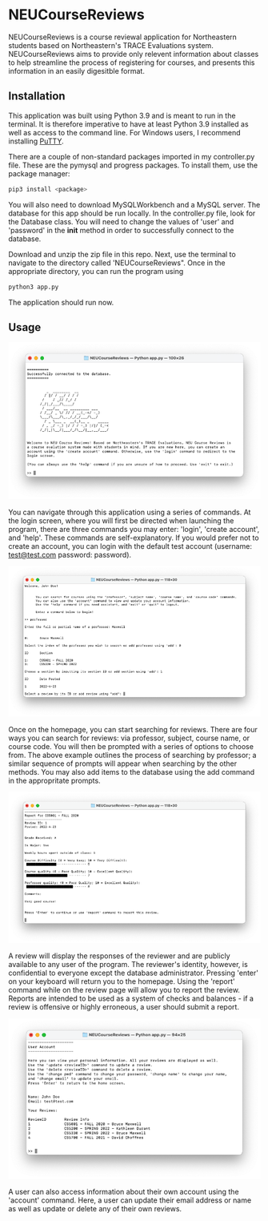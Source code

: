# NEUCourseReviews

NEUCourseReviews is a course reviewal application for Northeastern students based on Northeastern's
TRACE Evaluations system. NEUCourseReviews aims to provide only relevent information about classes
to help streamline the process of registering for courses, and presents this information in an easily 
digesitble format.

## Installation

This application was built using Python 3.9 and is meant to run in the terminal. It is therefore imperative to have at least Python 3.9 installed as well as access to the command line. For Windows users, I recommend installing [PuTTY](https://www.putty.org/).

There are a couple of non-standard packages imported in my controller.py file. These are the pymysql and progress packages. To install them, use the package manager:

```bash 
pip3 install <package>
```

You will also need to download MySQLWorkbench and a MySQL server. The database for this app should be run locally. In the controller.py file, look for the Database class. You will need to change the values of 'user' and 'password' in the __init__ method in order to successfully connect to the database.

Download and unzip the zip file in this repo. Next, use the terminal to navigate to the directory called 'NEUCourseReviews". Once in the appropriate directory, you can run the program using

```bash
python3 app.py
```

The application should run now.

## Usage

![Login Page](/images/login.png)

You can navigate through this application using a series of commands. At the login screen, where you will first be directed when launching the program, there are three commands you may enter: 'login', 'create account', and 'help'. These commands are self-explanatory. If you would prefer not to create an account, you can login with the default test account (username: test@test.com  password: password).

![Home Page](/images/home.png)

Once on the homepage, you can start searching for reviews. There are four ways you can search for reviews: via professor, subject, course name, or course code. You will then be prompted with a series of options to choose from. The above example outlines the process of searching by professor; a similar sequence of prompts will appear when searching by the other methods. You may also add items to the database using the add command in the appropritate prompts.

![Review](/images/review.png)

A review will display the responses of the reviewer and are publicly available to any user of the program. The reviewer's identity, however, is confidential to everyone except the database administrator. Pressing 'enter' on your keyboard will return you to the homepage. Using the 'report' command while on the review page will allow you to report the review. Reports are intended to be used as a system of checks and balances - if a review is offensive or highly erroneous, a user should submit a report.

![Account](/images/account.png)

A user can also access information about their own account using the 'account' command. Here, a user can update their email address or name as well as update or delete any of their own reviews.